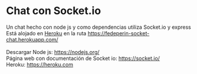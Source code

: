 # Chat con Socket.io
Un chat hecho con node js y como dependencias utiliza Socket.io y express<br>
Está alojado en <a href="https://heroku.com" target="_blank">Heroku</a> en la ruta https://fedeperin-socket-chat.herokuapp.com/ <br><br>
Descargar Node js: https://nodejs.org/ <br>
Página web con documentación de Socket io: https://socket.io/ <br>
Heroku: https://heroku.com

